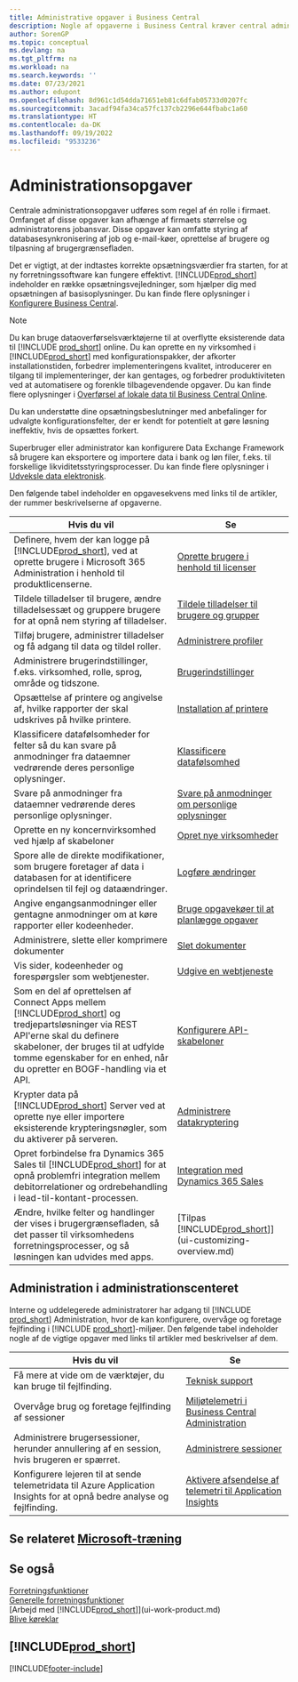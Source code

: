 ```yaml
---
title: Administrative opgaver i Business Central
description: Nogle af opgaverne i Business Central kræver central administration og installation. Se, hvilke opgaver det er, og få at vide, hvad du skal gøre.
author: SorenGP
ms.topic: conceptual
ms.devlang: na
ms.tgt_pltfrm: na
ms.workload: na
ms.search.keywords: ''
ms.date: 07/23/2021
ms.author: edupont
ms.openlocfilehash: 8d961c1d54dda71651eb81c6dfab05733d0207fc
ms.sourcegitcommit: 3acadf94fa34ca57fc137cb2296e644fbabc1a60
ms.translationtype: HT
ms.contentlocale: da-DK
ms.lasthandoff: 09/19/2022
ms.locfileid: "9533236"
---
```

# <a name="administration-tasks"></a>Administrationsopgaver

Centrale administrationsopgaver udføres som regel af én rolle i firmaet. Omfanget af disse opgaver kan afhænge af firmaets størrelse og administratorens jobansvar. Disse opgaver kan omfatte styring af databasesynkronisering af job og e-mail-køer, oprettelse af brugere og tilpasning af brugergrænsefladen.  

Det er vigtigt, at der indtastes korrekte opsætningsværdier fra starten, for at ny forretningssoftware kan fungere effektivt. [!INCLUDE[prod_short](includes/prod_short.md)] indeholder en række opsætningsvejledninger, som hjælper dig med opsætningen af basisoplysninger. Du kan finde flere oplysninger i [Konfigurere Business Central](setup.md).

> [!NOTE]
> Du kan bruge dataoverførselsværktøjerne til at overflytte eksisterende data til [!INCLUDE [prod_short](includes/prod_short.md)] online. Du kan oprette en ny virksomhed i [!INCLUDE[prod_short](includes/prod_short.md)] med konfigurationspakker, der afkorter installationstiden, forbedrer implementeringens kvalitet, introducerer en tilgang til implementeringer, der kan gentages, og forbedrer produktiviteten ved at automatisere og forenkle tilbagevendende opgaver. Du kan finde flere oplysninger i [Overførsel af lokale data til Business Central Online](/dynamics365/business-central/dev-itpro/administration/migrate-data).

Du kan understøtte dine opsætningsbeslutninger med anbefalinger for udvalgte konfigurationsfelter, der er kendt for potentielt at gøre løsning ineffektiv, hvis de opsættes forkert.  

Superbruger eller administrator kan konfigurere Data Exchange Framework så brugere kan eksportere og importere data i bank og løn filer, f.eks. til forskellige likviditetsstyringsprocesser. Du kan finde flere oplysninger i [Udveksle data elektronisk](across-data-exchange.md).

Den følgende tabel indeholder en opgavesekvens med links til de artikler, der rummer beskrivelserne af opgaverne.  

|**Hvis du vil**|**Se**|  
|------------|-------------|
|Definere, hvem der kan logge på [!INCLUDE[prod_short](includes/prod_short.md)], ved at oprette brugere i Microsoft 365 Administration i henhold til produktlicenserne.|[Oprette brugere i henhold til licenser](ui-how-users-permissions.md)|
|Tildele tilladelser til brugere, ændre tilladelsessæt og gruppere brugere for at opnå nem styring af tilladelser.|[Tildele tilladelser til brugere og grupper](ui-how-users-permissions.md)|
|Tilføj brugere, administrer tilladelser og få adgang til data og tildel roller.|[Administrere profiler](admin-users-profiles-roles.md)|
|Administrere brugerindstillinger, f.eks. virksomhed, rolle, sprog, område og tidszone.|[Brugerindstillinger](admin-manage-user-settings-preferences.md)|
|Opsættelse af printere og angivelse af, hvilke rapporter der skal udskrives på hvilke printere.|[Installation af printere](ui-specify-printer-selection-reports.md)|
|Klassificere datafølsomheder for felter så du kan svare på anmodninger fra dataemner vedrørende deres personlige oplysninger.|[Klassificere datafølsomhed](admin-classifying-data-sensitivity.md)|
|Svare på anmodninger fra dataemner vedrørende deres personlige oplysninger.|[Svare på anmodninger om personlige oplysninger](admin-responding-to-requests-about-personal-data.md)|
|Oprette en ny koncernvirksomhed ved hjælp af skabeloner|[Opret nye virksomheder](about-new-company.md)|
|Spore alle de direkte modifikationer, som brugere foretager af data i databasen for at identificere oprindelsen til fejl og dataændringer.|[Logføre ændringer](across-log-changes.md)|  
|Angive engangsanmodninger eller gentagne anmodninger om at køre rapporter eller kodeenheder.|[Bruge opgavekøer til at planlægge opgaver](admin-job-queues-schedule-tasks.md)|  
|Administrere, slette eller komprimere dokumenter|[Slet dokumenter](admin-manage-documents.md)|  
|Vis sider, kodeenheder og forespørgsler som webtjenester.|[Udgive en webtjeneste](across-how-publish-web-service.md)|
|Som en del af oprettelsen af Connect Apps mellem [!INCLUDE[prod_short](includes/prod_short.md)] og tredjepartsløsninger via REST API'erne skal du definere skabeloner, der bruges til at udfylde tomme egenskaber for en enhed, når du opretter en BOGF-handling via et API.|[Konfigurere API-skabeloner](admin-configuring-api-template.md)|
|Krypter data på [!INCLUDE[prod_short](includes/prod_short.md)] Server ved at oprette nye eller importere eksisterende krypteringsnøgler, som du aktiverer på serveren.|[Administrere datakryptering](admin-manage-data-encryption.md)|
|Opret forbindelse fra Dynamics 365 Sales til [!INCLUDE[prod_short](includes/prod_short.md)] for at opnå problemfri integration mellem debitorrelationer og ordrebehandling i lead-til-kontant-processen.|[Integration med Dynamics 365 Sales](admin-prepare-dynamics-365-for-sales-for-integration.md)|
|Ændre, hvilke felter og handlinger der vises i brugergrænsefladen, så det passer til virksomhedens forretningsprocesser, og så løsningen kan udvides med apps.|[Tilpas [!INCLUDE[prod_short](includes/prod_short.md)]](ui-customizing-overview.md)|

## <a name="administration-in-the-admin-center"></a>Administration i administrationscenteret

Interne og uddelegerede administratorer har adgang til [!INCLUDE [prod_short](includes/prod_short.md)] Administration, hvor de kan konfigurere, overvåge og foretage fejlfinding i [!INCLUDE [prod_short](includes/prod_short.md)]-miljøer. Den følgende tabel indeholder nogle af de vigtige opgaver med links til artikler med beskrivelser af dem.  

|**Hvis du vil**|**Se**|  
|------------|-------------|
|Få mere at vide om de værktøjer, du kan bruge til fejlfinding.|[Teknisk support](/dynamics365/business-central/dev-itpro/technical-support)|
|Overvåge brug og foretage fejlfinding af sessioner|[Miljøtelemetri i Business Central Administration](/dynamics365/business-central/dev-itpro/administration/tenant-admin-center-telemetry)|
|Administrere brugersessioner, herunder annullering af en session, hvis brugeren er spærret.|[Administrere sessioner](/dynamics365/business-central/dev-itpro/administration/tenant-admin-center-environments#managing-sessions)|
|Konfigurere lejeren til at sende telemetridata til Azure Application Insights for at opnå bedre analyse og fejlfinding.|[Aktivere afsendelse af telemetri til Application Insights](/dynamics365/business-central/dev-itpro/administration/telemetry-enable-application-insights)|

## <a name="see-related-microsoft-training"></a>Se relateret [Microsoft-træning](/training/paths/deploy-configure-dynamics-365-business-central/)

## <a name="see-also"></a>Se også

[Forretningsfunktioner](across-business-functionality.md)  
[Generelle forretningsfunktioner](ui-across-business-areas.md)  
[Arbejd med [!INCLUDE[prod_short](includes/prod_short.md)]](ui-work-product.md)  
[Blive køreklar](ui-get-ready-business.md)  

## [!INCLUDE[prod_short](includes/free_trial_md.md)]  


[!INCLUDE[footer-include](includes/footer-banner.md)]
